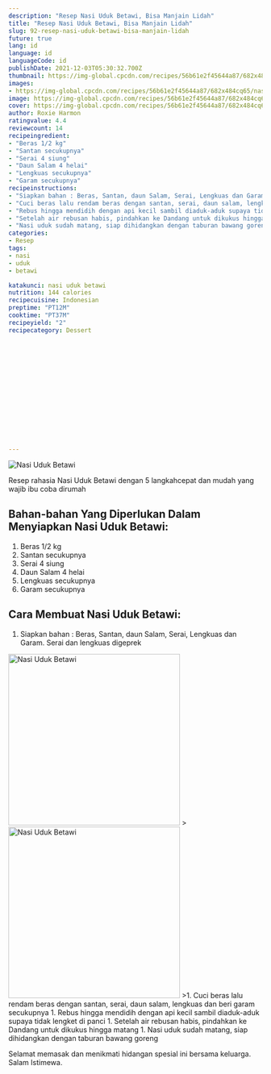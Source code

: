 ```yaml
---
description: "Resep Nasi Uduk Betawi, Bisa Manjain Lidah"
title: "Resep Nasi Uduk Betawi, Bisa Manjain Lidah"
slug: 92-resep-nasi-uduk-betawi-bisa-manjain-lidah
future: true
lang: id
language: id
languageCode: id
publishDate: 2021-12-03T05:30:32.700Z 
thumbnail: https://img-global.cpcdn.com/recipes/56b61e2f45644a87/682x484cq65/nasi-uduk-betawi-foto-resep-utama.png
images:
- https://img-global.cpcdn.com/recipes/56b61e2f45644a87/682x484cq65/nasi-uduk-betawi-foto-resep-utama.png
image: https://img-global.cpcdn.com/recipes/56b61e2f45644a87/682x484cq65/nasi-uduk-betawi-foto-resep-utama.png
cover: https://img-global.cpcdn.com/recipes/56b61e2f45644a87/682x484cq65/nasi-uduk-betawi-foto-resep-utama.png
author: Roxie Harmon
ratingvalue: 4.4
reviewcount: 14
recipeingredient:
- "Beras 1/2 kg"
- "Santan secukupnya"
- "Serai 4 siung"
- "Daun Salam 4 helai"
- "Lengkuas secukupnya"
- "Garam secukupnya"
recipeinstructions:
- "Siapkan bahan : Beras, Santan, daun Salam, Serai, Lengkuas dan Garam. Serai dan lengkuas digeprek"
- "Cuci beras lalu rendam beras dengan santan, serai, daun salam, lengkuas dan beri garam secukupnya"
- "Rebus hingga mendidih dengan api kecil sambil diaduk-aduk supaya tidak lengket di panci"
- "Setelah air rebusan habis, pindahkan ke Dandang untuk dikukus hingga matang"
- "Nasi uduk sudah matang, siap dihidangkan dengan taburan bawang goreng"
categories:
- Resep
tags:
- nasi
- uduk
- betawi

katakunci: nasi uduk betawi 
nutrition: 144 calories
recipecuisine: Indonesian
preptime: "PT12M"
cooktime: "PT37M"
recipeyield: "2"
recipecategory: Dessert


     
    
    
    
    
    
    
    
    
    
    
      
    
---
```



![Nasi Uduk Betawi](https://img-global.cpcdn.com/recipes/56b61e2f45644a87/682x484cq65/nasi-uduk-betawi-foto-resep-utama.png)

Resep rahasia Nasi Uduk Betawi    dengan 5 langkahcepat dan mudah yang wajib ibu coba dirumah

<!--inarticleads1-->

## Bahan-bahan Yang Diperlukan Dalam Menyiapkan Nasi Uduk Betawi:

1. Beras 1/2 kg
1. Santan secukupnya
1. Serai 4 siung
1. Daun Salam 4 helai
1. Lengkuas secukupnya
1. Garam secukupnya



<!--inarticleads2-->

## Cara Membuat Nasi Uduk Betawi:

1. Siapkan bahan : Beras, Santan, daun Salam, Serai, Lengkuas dan Garam. Serai dan lengkuas digeprek
<img class="lazyload" data-src="https://img-global.cpcdn.com/steps/0e02e60f2f6754c5/160x128cq70/nasi-uduk-betawi-langkah-memasak-1-foto.png" alt="Nasi Uduk Betawi" width="340" height="340">
><img class="lazyload" data-src="https://img-global.cpcdn.com/steps/0944a9dc8eda452b/160x128cq70/nasi-uduk-betawi-langkah-memasak-1-foto.png" alt="Nasi Uduk Betawi" width="340" height="340">
>1. Cuci beras lalu rendam beras dengan santan, serai, daun salam, lengkuas dan beri garam secukupnya
1. Rebus hingga mendidih dengan api kecil sambil diaduk-aduk supaya tidak lengket di panci
1. Setelah air rebusan habis, pindahkan ke Dandang untuk dikukus hingga matang
1. Nasi uduk sudah matang, siap dihidangkan dengan taburan bawang goreng




Selamat memasak dan menikmati hidangan spesial ini bersama keluarga. Salam Istimewa.
